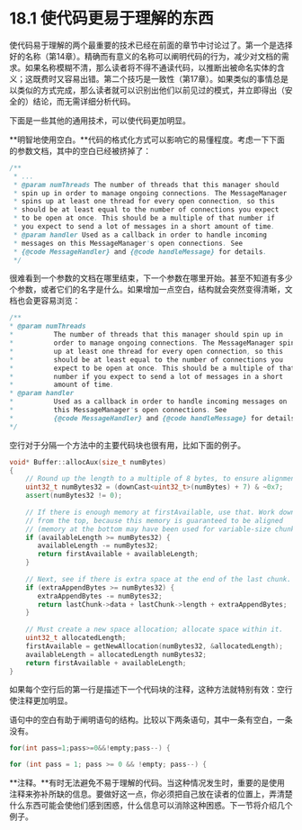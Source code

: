 # 18.1 使代码更易于理解的东西

使代码易于理解的两个最重要的技术已经在前面的章节中讨论过了。第一个是选择好的名称（第14章）。精确而有意义的名称可以阐明代码的行为，减少对文档的需求。如果名称模糊不清，那么读者将不得不通读代码，以推断出被命名实体的含义；这既费时又容易出错。第二个技巧是一致性（第17章）。如果类似的事情总是以类似的方式完成，那么读者就可以识别出他们以前见过的模式，并立即得出（安全的）结论，而无需详细分析代码。

下面是一些其他的通用技术，可以使代码更加明显。

**明智地使用空白。**代码的格式化方式可以影响它的易懂程度。考虑一下下面的参数文档，其中的空白已经被挤掉了：

```java
/** 
 * ...
 * @param numThreads The number of threads that this manager should
 * spin up in order to manage ongoing connections. The MessageManager
 * spins up at least one thread for every open connection, so this
 * should be at least equal to the number of connections you expect
 * to be open at once. This should be a multiple of that number if
 * you expect to send a lot of messages in a short amount of time.
 * @param handler Used as a callback in order to handle incoming
 * messages on this MessageManager's open connections. See
 * {@code MessageHandler} and {@code handleMessage} for details.
 */
```

很难看到一个参数的文档在哪里结束，下一个参数在哪里开始。甚至不知道有多少个参数，或者它们的名字是什么。如果增加一点空白，结构就会突然变得清晰，文档也会更容易浏览：

```java
/** 
* @param numThreads
*          The number of threads that this manager should spin up in
*          order to manage ongoing connections. The MessageManager spins
*          up at least one thread for every open connection, so this
*          should be at least equal to the number of connections you
*          expect to be open at once. This should be a multiple of that
*          number if you expect to send a lot of messages in a short
*          amount of time.
* @param handler
*          Used as a callback in order to handle incoming messages on
*          this MessageManager's open connections. See
*          {@code MessageHandler} and {@code handleMessage} for details.
*/
```

空行对于分隔一个方法中的主要代码块也很有用，比如下面的例子。

```cpp
void* Buffer::allocAux(size_t numBytes) 
{
    // Round up the length to a multiple of 8 bytes, to ensure alignment.
    uint32_t numBytes32 = (downCast<uint32_t>(numBytes) + 7) & ~0x7; 
    assert(numBytes32 != 0);
    
    // If there is enough memory at firstAvailable, use that. Work down
    // from the top, because this memory is guaranteed to be aligned
    // (memory at the bottom may have been used for variable-size chunks).
    if (availableLength >= numBytes32) {
       availableLength -= numBytes32;
       return firstAvailable + availableLength;
    }
    
    // Next, see if there is extra space at the end of the last chunk.
    if (extraAppendBytes >= numBytes32) {
       extraAppendBytes -= numBytes32;
       return lastChunk->data + lastChunk->length + extraAppendBytes;
    }
    
    // Must create a new space allocation; allocate space within it.
    uint32_t allocatedLength;
    firstAvailable = getNewAllocation(numBytes32, &allocatedLength);
    availableLength = allocatedLength numBytes32;
    return firstAvailable + availableLength;
}
```

如果每个空行后的第一行是描述下一个代码块的注释，这种方法就特别有效：空行使注释更加明显。

语句中的空白有助于阐明语句的结构。比较以下两条语句，其中一条有空白，一条没有。

```cpp
for(int pass=1;pass>=0&&!empty;pass--) {

for (int pass = 1; pass >= 0 && !empty; pass--) {
```

**注释。**有时无法避免不易于理解的代码。当这种情况发生时，重要的是使用注释来弥补所缺的信息。要做好这一点，你必须把自己放在读者的位置上，弄清楚什么东西可能会使他们感到困惑，什么信息可以消除这种困惑。下一节将介绍几个例子。
